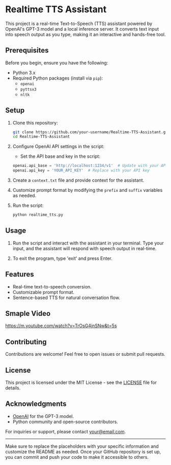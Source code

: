 # Realtime TTS Assistant

This project is a real-time Text-to-Speech (TTS) assistant powered by OpenAI's GPT-3 model and a local inference server. It converts text input into speech output as you type, making it an interactive and hands-free tool.

## Prerequisites

Before you begin, ensure you have the following:

- Python 3.x
- Required Python packages (install via `pip`):
  - `openai`
  - `pyttsx3`
  - `nltk`

## Setup

1. Clone this repository:

   ```bash
   git clone https://github.com/your-username/Realtime-TTS-Assistant.git](https://github.com/ProjCRys/Realtime-TTS-Assisstant.git
   cd Realtime-TTS-Assistant
   ```

2. Configure OpenAI API settings in the script:

   - Set the API base and key in the script:

   ```python
   openai.api_base = 'http://localhost:1234/v1'  # Update with your API endpoint
   openai.api_key = 'YOUR_API_KEY'  # Replace with your API key
   ```

3. Create a `context.txt` file and provide context for the assistant.

4. Customize prompt format by modifying the `prefix` and `suffix` variables as needed.

5. Run the script:

   ```bash
   python realtime_tts.py
   ```

## Usage

1. Run the script and interact with the assistant in your terminal. Type your input, and the assistant will respond with speech output in real-time.

2. To exit the program, type 'exit' and press Enter.

## Features

- Real-time text-to-speech conversion.
- Customizable prompt format.
- Sentence-based TTS for natural conversation flow.

## Smaple Video
https://m.youtube.com/watch?v=TrOsG4jnSNw&t=5s 

## Contributing

Contributions are welcome! Feel free to open issues or submit pull requests.

## License

This project is licensed under the MIT License - see the [LICENSE](LICENSE) file for details.

## Acknowledgments

- [OpenAI](https://openai.com/) for the GPT-3 model.
- Python community and open-source contributors.

For inquiries or support, please contact [your@email.com](mailto:your@email.com).

---

Make sure to replace the placeholders with your specific information and customize the README as needed. Once your GitHub repository is set up, you can commit and push your code to make it accessible to others.
